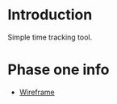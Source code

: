 # Introduction 
Simple time tracking tool.

# Phase one info
- [Wireframe](https://www.figma.com/file/0iwB4P9oCmT4u4X32sPDSu/Wireframe?node-id=0%3A1&t=EjsLux1hQd9Jcz4s-0)